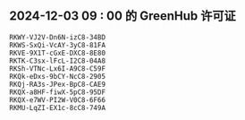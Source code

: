 ## 2024-12-03 09 : 00 的 GreenHub 许可证
```
RKWY-VJ2V-Dn6N-izC8-34BD
RKWS-SxQi-VcAY-3yC8-81FA
RKVE-9X1T-cGxE-DXC8-8E80
RKTK-C3sx-lFcL-I2C8-04A8
RKSh-VTNc-Lx6I-A9C8-C59F
RKQk-eDxs-9bCY-NcC8-2905
RKQj-RA3s-JPex-BpC8-CAE9
RKQX-a8HF-fiwX-5pC8-95DF
RKQX-e7WV-PI2W-V0C8-6F66
RKMU-LqZI-EX1c-8cC8-749A
```
